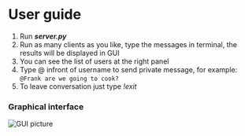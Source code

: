 # User guide

1. Run ***server.py***
2. Run as many clients as you like, type the messages in terminal, the results will be displayed in GUI
3. You can see the list of users at the right panel
4. Type @ infront of username to send private message, for example:
    ```@Frank are we going to cook?```
5. To leave conversation just type *!exit*

### Graphical interface
![GUI picture]()